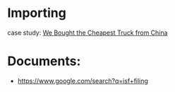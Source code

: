 # Importing
case study: [We Bought the Cheapest Truck from China](https://youtu.be/yRG0Wai4sR0)

# Documents:
- https://www.google.com/search?q=isf+filing
